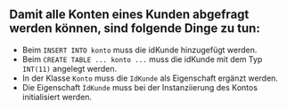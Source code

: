 ## Damit alle Konten eines Kunden abgefragt werden können, sind folgende Dinge zu tun:

* Beim ```INSERT INTO konto``` muss die idKunde hinzugefügt werden.
* Beim ```CREATE TABLE ... konto ...``` muss die idKunde mit dem Typ ```INT(11)``` angelegt werden.
* In der Klasse ```Konto``` muss die ```IdKunde``` als Eigenschaft ergänzt werden.
* Die Eigenschaft ```ÌdKunde``` muss bei der Instanziierung des Kontos initialisiert werden. 